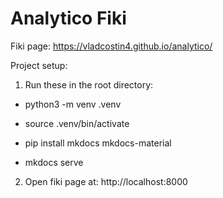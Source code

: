 # Analytico Fiki

Fiki page: https://vladcostin4.github.io/analytico/

Project setup:

1. Run these in the root directory:

- python3 -m venv .venv

- source .venv/bin/activate

- pip install mkdocs mkdocs-material

- mkdocs serve

2. Open fiki page at: http://localhost:8000
